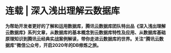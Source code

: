# 连载 | 深入浅出理解云数据库

**为帮助开发者更好的了解和运用数据库，腾讯云数据库团队特出品《深入浅出理解云数据库》系列文章，从数据库的基本概念到云数据库特性及应用、从数据库基础原理知识到腾讯云经典实战案例解读，带你走进云数据库的世界。关注“腾讯云数据库”微信公众号，开启2020年的DB修炼之旅。**